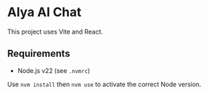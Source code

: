 # Alya AI Chat

This project uses Vite and React.

## Requirements

- Node.js v22 (see `.nvmrc`)

Use `nvm install` then `nvm use` to activate the correct Node version.

